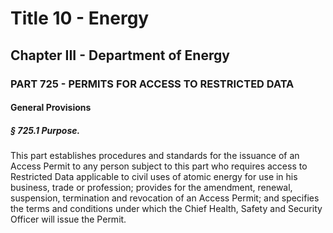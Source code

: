 
# Title 10 - Energy
## Chapter III - Department of Energy
### PART 725 - PERMITS FOR ACCESS TO RESTRICTED DATA
#### General Provisions
##### § 725.1 Purpose.

This part establishes procedures and standards for the issuance of an Access Permit to any person subject to this part who requires access to Restricted Data applicable to civil uses of atomic energy for use in his business, trade or profession; provides for the amendment, renewal, suspension, termination and revocation of an Access Permit; and specifies the terms and conditions under which the Chief Health, Safety and Security Officer will issue the Permit.
